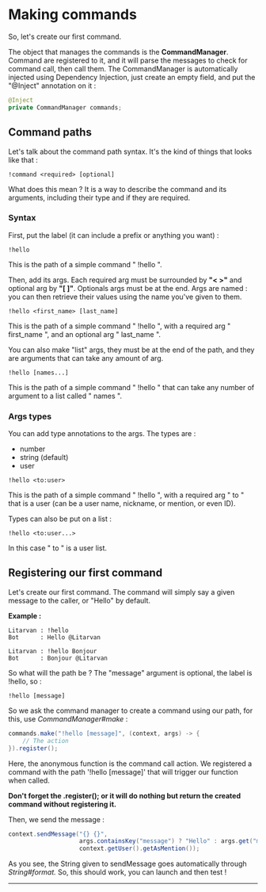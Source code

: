 # Making commands

So, let's create our first command.

The object that manages the commands is the **CommandManager**. Command are registered to it, and it will parse the messages to check for command call, then call them. The CommandManager is automatically injected using Dependency Injection, just create an empty field, and put the "@Inject" annotation on it :

```java
@Inject
private CommandManager commands;
```

## Command paths

Let's talk about the command path syntax. It's the kind of things that looks like that :

```
!command <required> [optional]
```

What does this mean ? It is a way to describe the command and its arguments, including their type and if they are required.

### Syntax

First, put the label \(it can include a prefix or anything you want\) :

```
!hello
```

This is the path of a simple command " !hello ".

Then, add its args. Each required arg must be surrounded by **"&lt; &gt;"** and optional arg by **"\[ \]"**. Optionals args must be at the end. Args are named : you can then retrieve their values using the name you've given to them.

```
!hello <first_name> [last_name]
```

This is the path of a simple command " !hello ", with a required arg " first\_name ", and an optional arg " last\_name ".

You can also make "list" args, they must be at the end of the path, and they are arguments that can take any amount of arg.

```
!hello [names...]
```

This is the path of a simple command " !hello " that can take any number of argument to a list called " names ".

### Args types

You can add type annotations to the args. The types are :

* number
* string \(default\)
* user

```
!hello <to:user>
```

This is the path of a simple command " !hello ", with a required arg " to " that is a user \(can be a user name, nickname, or mention, or even ID\).

Types can also be put on a list :

```
!hello <to:user...>
```

In this case " to " is a user list.

## Registering our first command

Let's create our first command. The command will simply say a given message to the caller, or "Hello" by default.

**Example :**

```
Litarvan : !hello
Bot      : Hello @Litarvan

Litarvan : !hello Bonjour
Bot      : Bonjour @Litarvan
```

So what will the path be ? The "message" argument is optional, the label is !hello, so :

```
!hello [message]
```

So we ask the command manager to create a command using our path, for this, use _CommandManager\#make_  :

```java
commands.make("!hello [message]", (context, args) -> {
    // The action
}).register();
```

Here, the anonymous function is the command call action. We registered a command with the path '!hello \[message\]' that will trigger our function when called.

**Don't forget the .register\(\); or it will do nothing but return the created command without registering it.**

Then, we send the message :

```java
context.sendMessage("{} {}",
                    args.containsKey("message") ? "Hello" : args.get("message").getAsString(),
                    context.getUser().getAsMention());
```

As you see, the String given to sendMessage goes automatically through _String\#format._ So, this should work, you can launch and then test !

---

